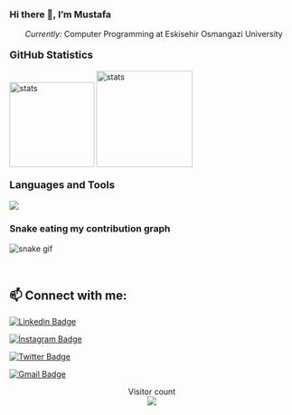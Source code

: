 ### Hi there 👋, I’m Mustafa

&nbsp;&nbsp;&nbsp;&nbsp;&nbsp;&nbsp;<i> Currently:</i> Computer Programming at Eskisehir Osmangazi University
<p style="font-weight: bold; font-size: 18px">GitHub Statistics</p>
<img src="https://github-readme-stats.vercel.app/api?username=kmustafa0&show_icons=true&theme=radical" width="%100" height="150px" alt="stats" />

<img src="https://github-readme-stats.vercel.app/api/top-langs/?username=kmustafa0&layout=compact&theme=radical" width="%100" height="170px" alt="stats" />
 <!--Thanks https://git.io/streak-stats-->

<br/> 

<p style="font-weight: bold; font-size: 18px">Languages and Tools</p>
    <img src="https://skillicons.dev/icons?i=html,css,js,php,mysql,vscode,github,netlify&perline=4&theme=dark">

<br/> 

### Snake eating my contribution graph
![snake gif](https://github.com/kmustafa0/kmustafa0/blob/output/github-contribution-grid-snake.svg
)

<br/>

## 📫 Connect with me:
[![Linkedin Badge](https://img.shields.io/badge/mustafakole-follow%20on%20linkedin-blue?style=for-the-badge&logo=linkedin)](https://www.linkedin.com/in/kolemustafa/) 

[![İnstagram Badge](https://img.shields.io/badge/mmustafakole-FOLLOW%20ON%20INSTAGRAM-blue?style=for-the-badge&logo=instagram)](https://www.instagram.com/mmustafakole/)

[![Twitter Badge](https://img.shields.io/badge/mustafakole0-FOLLOW%20ON%20TWITTER-blue?style=for-the-badge&logo=twitter)](https://www.twitter.com/mustafakole0/)

[![Gmail Badge](https://img.shields.io/badge/mustafakolemst%40gmail.com-Send%20Mail-blue)](mailto:mustafakolemst@gmail.com)

<!--![](https://komarev.com/ghpvc/?username=kmustafa0&color=orange)-->
<p align="center"> 
  Visitor count<br>
  <img src="https://profile-counter.glitch.me/kmustafa0/count.svg" />
</p>


<!--![Readme Card](https://github-readme-stats.vercel.app/api/pin/?username=kmustafa0&repo=kmustafa0&cache_seconds=86400&theme=radical&show_owner=true)-->
